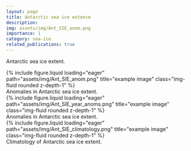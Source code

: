 ```yaml
---
layout: page
title: Antarctic sea ice extence
description:
img: assets/img/Ant_SIE_anom.png
importance: 1
category: sea-ice
related_publications: true
---
```


Antarctic sea ice extent.

<div class="row">
    <div class="col-sm mt-3 mt-md-0">
        {% include figure.liquid loading="eager" path="assets/img/Ant_SIE_anom.png" title="example image" class="img-fluid rounded z-depth-1" %}
    </div>
</div>
<div class="caption">
    Anomalies in Antarctic sea ice extent.
</div>

<div class="row">
    <div class="col-sm mt-3 mt-md-0">
        {% include figure.liquid loading="eager" path="assets/img/Ant_SIE_year_anoms.png" title="example image" class="img-fluid rounded z-depth-1" %}
    </div>
</div>
<div class="caption">
    Anomalies in Antarctic sea ice extent.
</div>

<div class="row">
    <div class="col-sm mt-3 mt-md-0">
        {% include figure.liquid loading="eager" path="assets/img/Ant_SIE_climatology.png" title="example image" class="img-fluid rounded z-depth-1" %}
    </div>
</div>
<div class="caption">
    Climatology of Antarctic sea ice extent.
</div>
